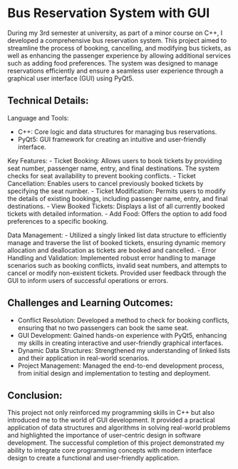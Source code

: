# Bus Reservation System with GUI
During my 3rd semester at university, as part of a minor course on C++, I developed a comprehensive bus reservation system. This project aimed to streamline the process of booking, cancelling, and modifying bus tickets, as well as enhancing the passenger experience by allowing additional services such as adding food preferences. The system was designed to manage reservations efficiently and ensure a seamless user experience through a graphical user interface (GUI) using PyQt5.

## Technical Details:

Language and Tools:
  - C++: Core logic and data structures for managing bus reservations.
  - PyQt5: GUI framework for creating an intuitive and user-friendly interface.

Key Features:
    - Ticket Booking: Allows users to book tickets by providing seat number, passenger name, entry, and final destinations. The system checks for seat availability to prevent booking conflicts.
    - Ticket Cancellation: Enables users to cancel previously booked tickets by specifying the seat number.
    - Ticket Modification: Permits users to modify the details of existing bookings, including passenger name, entry, and final destinations.
    - View Booked Tickets: Displays a list of all currently booked tickets with detailed information.
    - Add Food: Offers the option to add food preferences to a specific booking.

Data Management:
    - Utilized a singly linked list data structure to efficiently manage and traverse the list of booked tickets, ensuring dynamic memory allocation and deallocation as tickets are booked and
    cancelled.
    - Error Handling and Validation:
      Implemented robust error handling to manage scenarios such as booking conflicts, invalid seat numbers, and attempts to cancel or modify non-existent tickets.
      Provided user feedback through the GUI to inform users of successful operations or errors.


## Challenges and Learning Outcomes:

  - Conflict Resolution: Developed a method to check for booking conflicts, ensuring that no two passengers can book the same seat.
  - GUI Development: Gained hands-on experience with PyQt5, enhancing my skills in creating interactive and user-friendly graphical interfaces.
  - Dynamic Data Structures: Strengthened my understanding of linked lists and their application in real-world scenarios.
  - Project Management: Managed the end-to-end development process, from initial design and implementation to testing and deployment.

## Conclusion:
This project not only reinforced my programming skills in C++ but also introduced me to the world of GUI development. It provided a practical application of data structures and algorithms in solving real-world problems and highlighted the importance of user-centric design in software development. The successful completion of this project demonstrated my ability to integrate core programming concepts with modern interface design to create a functional and user-friendly application.

